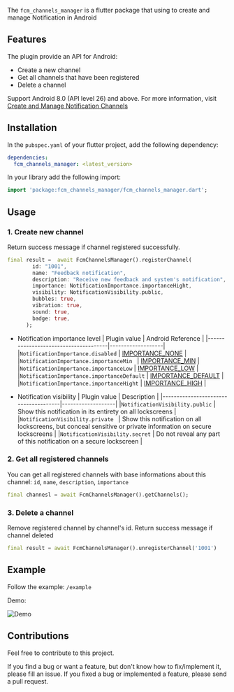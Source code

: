 
The `fcm_channels_manager` is a flutter package that using to create and manage Notification in Android
## Features

The plugin provide an API for Android:

* Create a new channel
* Get all channels that have been registered
* Delete a channel

Support Android 8.0 (API level 26) and above. For more information, visit [Create and Manage Notification Channels](https://developer.android.com/develop/ui/views/notifications/channels)

## Installation

In the `pubspec.yaml` of your flutter project, add the following dependency:

```yaml
dependencies:
  fcm_channels_manager: <latest_version>
```

In your library add the following import:

```dart
import 'package:fcm_channels_manager/fcm_channels_manager.dart';
```

## Usage

### 1. Create new channel

Return success message if channel registered successfully.

```dart
final result =  await FcmChannelsManager().registerChannel(
        id: "1001",
        name: "Feedback notification",
        description: "Receive new feedback and system's notification",
        importance: NotificationImportance.importanceHight,
        visibility: NotificationVisibility.public,
        bubbles: true,
        vibration: true,
        sound: true,
        badge: true,
      );
```

- Notification importance level
| Plugin value                                | Android Reference          |
|--------------------------------------|-------------------|
|`NotificationImportance.disabled`       | [IMPORTANCE_NONE](https://developer.android.com/reference/android/app/NotificationManager#IMPORTANCE_NONE)   |
|`NotificationImportance.importanceMin ` | [IMPORTANCE_MIN](https://developer.android.com/reference/android/app/NotificationManager#IMPORTANCE_MIN)   |
|`NotificationImportance.importanceLow` | [IMPORTANCE_LOW](https://developer.android.com/reference/android/app/NotificationManager#IMPORTANCE_LOW) |
|`NotificationImportance.importanceDefault` | [IMPORTANCE_DEFAULT](https://developer.android.com/reference/android/app/NotificationManager#IMPORTANCE_DEFAULT) |
|`NotificationImportance.importanceHight` | [IMPORTANCE_HIGH](https://developer.android.com/reference/android/app/NotificationManager#IMPORTANCE_HIGH) |

- Notification visibility
| Plugin value                                | Description          |
|--------------------------------------|-------------------|
|`NotificationVisibility.public`       | Show this notification in its entirety on all lockscreens   |
|`NotificationVisibility.private ` | Show this notification on all lockscreens, but conceal sensitive or private information on secure lockscreens   |
|`NotificationVisibility.secret` | Do not reveal any part of this notification on a secure lockscreen |

### 2. Get all registered channels

You can get all registered channels with base informations about this channel: `id`, `name`, `description`, `importance`

```dart
final channesl = await FcmChannelsManager().getChannels();
```

### 3. Delete a channel

Remove registered channel by channel's id. Return success message if channel deleted

```dart
final result = await FcmChannelsManager().unregisterChannel('1001')
```

## Example

Follow the example: `/example`

Demo:

![Demo](/example/demo.gif)


## Contributions 

Feel free to contribute to this project.

If you find a bug or want a feature, but don't know how to fix/implement it, please fill an issue.
If you fixed a bug or implemented a feature, please send a pull request.